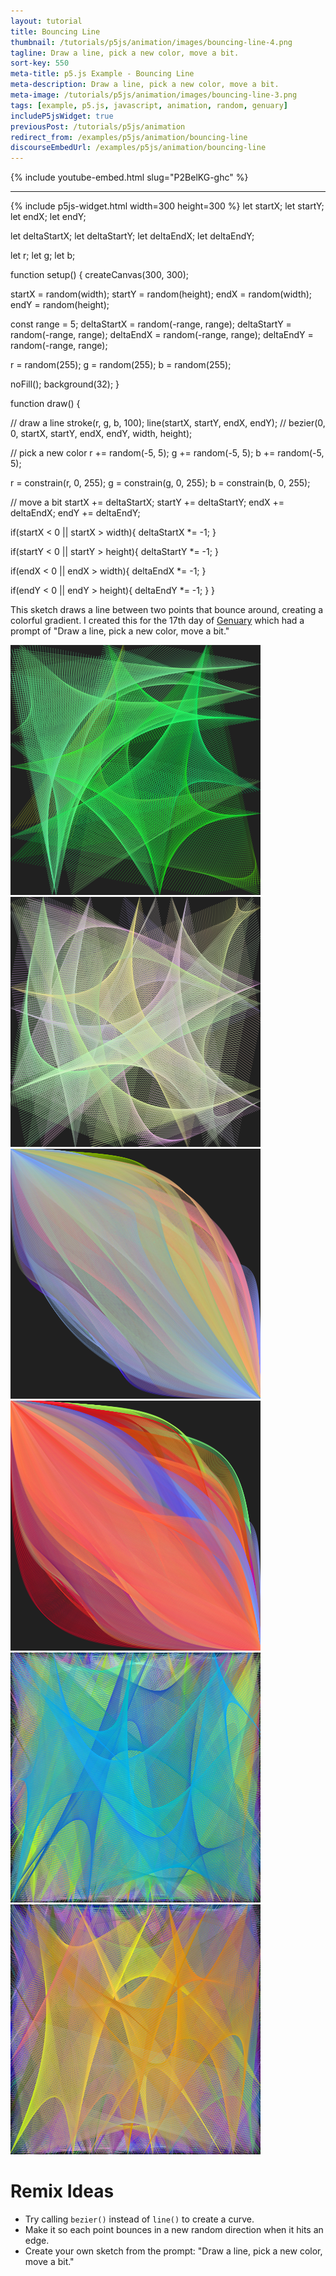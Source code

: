 ```yaml
---
layout: tutorial
title: Bouncing Line
thumbnail: /tutorials/p5js/animation/images/bouncing-line-4.png
tagline: Draw a line, pick a new color, move a bit.
sort-key: 550
meta-title: p5.js Example - Bouncing Line
meta-description: Draw a line, pick a new color, move a bit.
meta-image: /tutorials/p5js/animation/images/bouncing-line-3.png
tags: [example, p5.js, javascript, animation, random, genuary]
includeP5jsWidget: true
previousPost: /tutorials/p5js/animation
redirect_from: /examples/p5js/animation/bouncing-line
discourseEmbedUrl: /examples/p5js/animation/bouncing-line
---
```


{% include youtube-embed.html slug="P2BelKG-ghc" %}

---

{% include p5js-widget.html width=300 height=300 %}
let startX;
let startY;
let endX;
let endY;

let deltaStartX;
let deltaStartY;
let deltaEndX;
let deltaEndY;

let r;
let g;
let b;

function setup() {
  createCanvas(300, 300);

  startX = random(width);
  startY = random(height);
  endX = random(width);
  endY = random(height);

  const range = 5;
  deltaStartX = random(-range, range);
  deltaStartY = random(-range, range);
  deltaEndX = random(-range, range);
  deltaEndY = random(-range, range);

  r = random(255);
  g = random(255);
  b = random(255);

  noFill();
  background(32);
}

function draw() {

  // draw a line
  stroke(r, g, b, 100);
  line(startX, startY, endX, endY);
  // bezier(0, 0, startX, startY, endX, endY, width, height);

  // pick a new color
  r += random(-5, 5);
  g += random(-5, 5);
  b += random(-5, 5);

  r = constrain(r, 0, 255);
  g = constrain(g, 0, 255);
  b = constrain(b, 0, 255);

  // move a bit
  startX += deltaStartX;
  startY += deltaStartY;
  endX += deltaEndX;
  endY += deltaEndY;

  if(startX < 0 || startX > width){
    deltaStartX *= -1;
  }

  if(startY < 0 || startY > height){
    deltaStartY *= -1;
  }

  if(endX < 0 || endX > width){
    deltaEndX *= -1;
  }

  if(endY < 0 || endY > height){
    deltaEndY *= -1;
  }
}
</script>

This sketch draws a line between two points that bounce around, creating a colorful gradient. I created this for the 17th day of [Genuary](https://genuary2021.github.io/prompts#jan17) which had a prompt of "Draw a line, pick a new color, move a bit."

![bouncing line](/tutorials/p5js/animation/images/bouncing-line-1.png)
![bouncing line](/tutorials/p5js/animation/images/bouncing-line-2.png)
![bouncing curve](/tutorials/p5js/animation/images/bouncing-line-5.png)
![bouncing curve](/tutorials/p5js/animation/images/bouncing-line-6.png)
![bouncing line](/tutorials/p5js/animation/images/bouncing-line-7.png)
![bouncing line](/tutorials/p5js/animation/images/bouncing-line-8.png)

# Remix Ideas

- Try calling `bezier()` instead of `line()` to create a curve.
- Make it so each point bounces in a new random direction when it hits an edge.
- Create your own sketch from the prompt: "Draw a line, pick a new color, move a bit."
